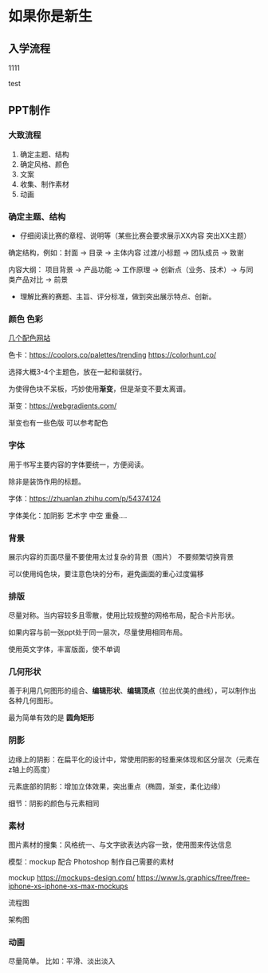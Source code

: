 # 如果你是新生

## 入学流程



1111

test

## PPT制作

### 大致流程

1. 确定主题、结构
2. 确定风格、颜色
3. 文案
4. 收集、制作素材
5. 动画

### 确定主题、结构

* 仔细阅读比赛的章程、说明等（某些比赛会要求展示XX内容 突出XX主题）

确定结构，例如：封面 -> 目录  ->  主体内容  过渡/小标题 -> 团队成员 -> 致谢

内容大纲： 项目背景 -> 产品功能 -> 工作原理 -> 创新点（业务、技术）-> 与同类产品对比 -> 前景

* 理解比赛的赛题、主旨、评分标准，做到突出展示特点、创新。



### 颜色 色彩

[几个配色网站](https://zhuanlan.zhihu.com/p/83946554)

色卡：https://coolors.co/palettes/trending https://colorhunt.co/

选择大概3-4个主题色，放在一起和谐就行。

为使得色块不呆板，巧妙使用**渐变**，但是渐变不要太离谱。

渐变：https://webgradients.com/

渐变也有一些色版 可以参考配色

### 字体

用于书写主要内容的字体要统一，方便阅读。

除非是装饰作用的标题。

字体：https://zhuanlan.zhihu.com/p/54374124

字体美化：加阴影 艺术字 中空 重叠....

### 背景

展示内容的页面尽量不要使用太过复杂的背景（图片） 不要频繁切换背景

可以使用纯色块，要注意色块的分布，避免画面的重心过度偏移

### 排版

尽量对称。当内容较多且零散，使用比较规整的网格布局，配合卡片形状。

如果内容与前一张ppt处于同一层次，尽量使用相同布局。

使用英文字体，丰富版面，使不单调

### 几何形状

善于利用几何图形的组合、**编辑形状**、**编辑顶点**（拉出优美的曲线），可以制作出各种几何图形。

最为简单有效的是 **圆角矩形** 

### 阴影

边缘上的阴影：在扁平化的设计中，常使用阴影的轻重来体现和区分层次（元素在z轴上的高度）

元素底部的阴影：增加立体效果，突出重点（椭圆，渐变，柔化边缘）

细节：阴影的颜色与元素相同

### 素材

图片素材的搜集：风格统一、与文字欲表达内容一致，使用图来传达信息

模型：mockup 配合 Photoshop 制作自己需要的素材 

mockup  https://mockups-design.com/ https://www.ls.graphics/free/free-iphone-xs-iphone-xs-max-mockups



流程图

架构图

### 动画

尽量简单。 比如：平滑、淡出淡入